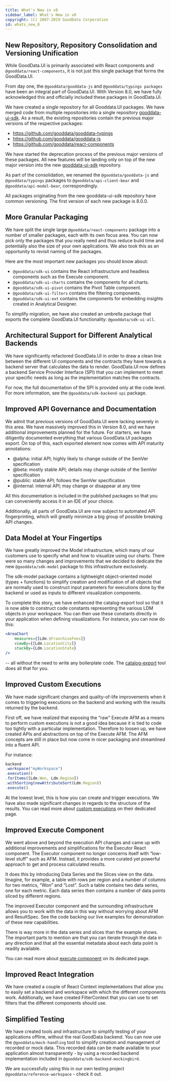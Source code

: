 ```yaml
---
title: What's New in v8
sidebar_label: What's New in v8
copyright: (C) 2007-2019 GoodData Corporation
id: whats_new_8
---
```


## New Repository, Repository Consolidation and Versioning Unification

While GoodData.UI is primarily associated with React components and `@gooddata/react-components`, it is not just this 
single package that forms the GoodData.UI. 

From day one, the `@gooddata/gooddata-js` and `@gooddata/typings packages` have been an  integral part of GoodData.UI. 
With Version 8.0, we have fully acknowledged this and officially included  these packages in GoodData.UI. 

We have created a single repository for all Gooddata.UI packages. We have merged code from multiple repositories 
into a single repository [gooddata-ui-sdk](https://github.com/gooddata/gooddata-ui-sdk). As a result, the existing repositories 
contain the previous major versions of the respective packages:

-  https://github.com/gooddata/gooddata-typings
-  https://github.com/gooddata/gooddata-js
-  https://github.com/gooddata/react-components

We have started the deprecation process of the previous major versions of these packages. All new features will be 
landing only on top of the new major version into the new [gooddata-ui-sdk](https://github.com/gooddata/gooddata-ui-sdk) repository.

As part of the consolidation, we renamed the `@gooddata/gooddata-js` and `@gooddata/typings` packages to 
`@gooddata/api-client-bear` and `@gooddata/api-model-bear`, correspondingly. 

All packages originating from the new gooddata-ui-sdk repository have common versioning. The first version 
of each new package is 8.0.0.

## More Granular Packaging

We have split the single large `@gooddata/react-components` package into a number of smaller packages, each with its 
own focus area. You can now pick only the packages that you really need and thus reduce build time and potentially 
also the size of your own applications. We also took this as an opportunity to revisit naming of the packages. 

Here are the most important new packages you should know about:

-  `@gooddata/sdk-ui` contains the React infrastructure and headless components such as the Execute component.
-  `@gooddata/sdk-ui-charts` contains the components for all charts.
-  `@gooddata/sdk-ui-pivot` contains the Pivot Table component.
-  `@gooddata/sdk-ui-filters` contains the filtering components.
-  `@gooddata/sdk-ui-ext` contains the components for embedding insights created in Analytical Designer.

To simplify migration, we have also created an umbrella package that exports the complete GoodData.UI 
functionality: `@gooddata/sdk-ui-all`.

## Architectural Support for Different Analytical Backends
We have significantly refactored GoodData.UI in order to draw a clean line between the different UI components and the 
contracts they have towards a backend server that calculates the data to render. GoodData.UI now defines a backend 
Service Provider Interface (SPI) that you can implement to meet your specific needs as long as the implementation 
matches the contracts. 

For now, the full documentation of the SPI is provided only at the code level. For more information, see 
the `@gooddata/sdk-backend-spi` package.

## Improved API Governance and Documentation
We admit that previous versions of GoodData.UI were lacking severely in this area. We have massively improved  this 
in Version 8.0, and we have additional improvements planned for the future. For starters, we have diligently 
documented everything that various GoodData.UI packages export. On top of this, each exported element now comes 
with API maturity annotations:

-  @alpha: initial API; highly likely to change outside of the SemVer specification 
-  @beta: mostly stable API; details may change outside of the SemVer specification 
-  @public: stable API; follows the SemVer specification 
-  @internal: internal API; may change or disappear at any time 

All this documentation is included in the published packages so that you can conveniently access it in an IDE of your choice.

Additionally, all parts of GoodData.UI are now subject to automated API fingerprinting, which will greatly minimize a 
big group of possible breaking API changes.

## Data Model at Your Fingertips
We have greatly improved the Model infrastructure, which many of our customers use to specify what and 
how to visualize using our charts. There were so many changes and improvements that we decided to dedicate the 
new `@gooddata/sdk-model` package to this infrastructure exclusively. 

The sdk-model package contains a lightweight object-oriented model (types + functions) to simplify creation and 
modification of all objects that are normally used to construct input parameters for executions done by the backend or 
used as inputs to different visualization components.

To complete this story, we have enhanced the catalog-export tool so that it is now able to construct code constants 
representing the various LDM objects in your workspace. You can then use these constants directly in your application 
when defining visualizations. For instance, you can now do this:

```jsx
<AreaChart
	measures={[Ldm.$FranchiseFees]}
	viewBy={[Ldm.LocationCity]}
	stackBy={Ldm.LocationState}
/>
```

-- all without the need to write any boilerplate code. The [catalog-export](02_start__catalog_export.md) tool does all that for you.

## Improved Custom Executions
We have made significant changes and quality-of-life improvements when it comes to triggering executions on the 
backend and working with the results returned by the backend.

First off, we have realized that exposing the “raw” Execute AFM as a means to perform custom executions is not a 
good idea because it is tied to code too tightly with a particular implementation. Therefore to loosen up, we have 
created APIs and abstractions on top of the Execute AFM. The AFM concepts are still in place but now come in nicer 
packaging and streamlined into a fluent API. 

For instance:

```javascript
backend
.workspace("myWorkspace")
.execution()
.forItems([Ldm.Won, Ldm.Region])
.withSorting(newAttributeSort(Ldm.Region))
.execute()
```

At the lowest level, this is how you can create and trigger executions. We have also made significant changes in 
regards to the structure of the results. You can read more about [custom executions](50_custom__execution.md) on their
dedicated page.

## Improved Execute Component
We went above and beyond the execution API changes and came up with additional improvements and simplifications for 
the Executor React component. The Executor component no longer concerns itself with “low-level stuff” such as AFM. 
Instead, it provides a more curated yet powerful approach to get and process calculated results. 

It does this by introducing Data Series and the Slices view on the data. Imagine, for example, a table with rows per 
region and a number of columns for two metrics, “Won” and “Lost”. Such a table contains two data series, 
one for each metric. Each data series then contains a number of data points sliced by different regions.

The improved Executor component and the surrounding infrastructure allows you to work with the data in this way 
without worrying about AFM and ResultSpec. See the code backing our live examples for demonstration of these 
new capabilities.

There is way more in the data series and slices than the example shows. The important parts to mention are that you 
can iterate through the data in any direction and that all the essential metadata about each data point is 
readily available.

You can read more about [execute component](50_custom__create_new_visualization.md) on its dedicated page.

## Improved React Integration
We have created a couple of React Context implementations that allow you to easily set a backend and workspace 
with which the different components work. Additionally, we have created FilterContext that you can use to set filters 
that the different components should use.

## Simplified Testing
We have created tools and infrastructure to simplify testing of your applications offline, without the real 
GoodData backend. You can now use the `@gooddata/mock-handling` tool to simplify creation and management of recorded or 
mock data. This recorded data can be made available to your application almost transparently - by using a recorded 
backend implementation included in `@gooddata/sdk-backend-mockingbird`.

We are successfully using this in our own testing project `@gooddata/reference-workspace` - check it out.

